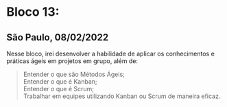 # Bloco 13:
## São Paulo, 08/02/2022

Nesse bloco, irei desenvolver a habilidade de aplicar os conhecimentos e práticas ágeis em projetos em grupo, além de:

> Entender o que são Métodos Ágeis;\
> Entender o que é Kanban;\
> Entender o que é Scrum;\
> Trabalhar em equipes utilizando Kanban ou Scrum de maneira eficaz.
